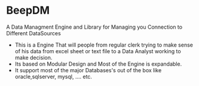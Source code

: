 # BeepDM

A Data Managment Engine and Library for Managing you Connection to Different DataSources 

  * This is a Engine That will people from regular clerk trying to make sense of his data from excel sheet or text file to a Data Analyst working to make decision.
  * Its based on Modular Design and Most of the Engine is expandable.
  * It support most of the major Databases's out of the box like oracle,sqlserver, mysql, .... etc.

